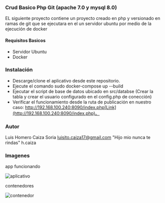 ### Crud Basico Php Git (apache 7.0 y mysql 8.0)
EL siguiente proyecto contiene un proyecto creado en php y versionado en ramas de git que se ejecutara en el un servidor ubuntu por medio de la ejecución de docker

#### Requisitos Basicos
- Servidor Ubuntu
- Docker

### Instalación
- Descarge/clone el aplicativo desde este repositorio.
- Ejecute el comando sudo docker-compose up --build
- Ejecutar el script de base de datos ubicado en src/databse (Crear la tabla y crear el usuario configurado en el config.php de conección)
- Verificar el funcionamiento desde la ruta de publicación en nuestro caso: 
http://192.168.100.240:8090/index.php[Link](http://192.168.100.240:8090/index.php)。

### Autor
Luis Homero Caiza Soria
luisito.caiza17@gmail.com
"Hijo mio nunca te rindas" h.caiza

### Imagenes

app funcionando

![aplicativo](https://thumbs.subefotos.com/bd72731972ea234a7b74d5eb77b604ado.jpg)

contenedores

![contenedor](https://thumbs.subefotos.com/ae8bc35247b6eb778d74027c54da18e7o.jpg)